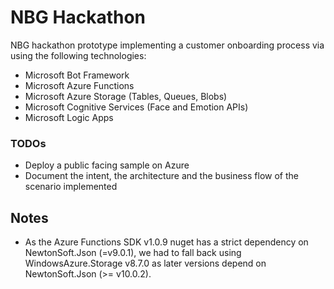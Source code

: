 # NBG Hackathon

NBG hackathon prototype implementing a customer onboarding process via using the following technologies:
- Microsoft Bot Framework
- Microsoft Azure Functions
- Microsoft Azure Storage (Tables, Queues, Blobs)
- Microsoft Cognitive Services (Face and Emotion APIs)
- Microsoft Logic Apps

### TODOs
- Deploy a public facing sample on Azure
- Document the intent, the architecture and the business flow of the scenario implemented

## Notes
- As the Azure Functions SDK v1.0.9 nuget has a strict dependency on NewtonSoft.Json (=v9.0.1), we had to fall back using WindowsAzure.Storage v8.7.0 as later versions depend on NewtonSoft.Json (>= v10.0.2).
